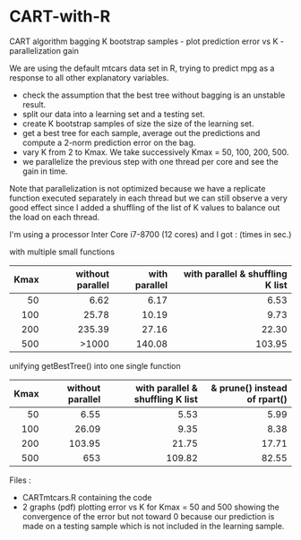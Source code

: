 # CART-with-R
CART algorithm bagging K bootstrap samples - plot prediction error vs K -  parallelization gain

We are using the default mtcars data set in R, trying to predict mpg as a response to all other explanatory variables.
- check the assumption that the best tree without bagging is an unstable result.
- split our data into a learning set and a testing set.
- create K bootstrap samples of size the size of the learning set.
- get a best tree for each sample, average out the predictions and compute a 2-norm prediction error on the bag.
- vary K from 2 to Kmax. We take successively Kmax = 50, 100, 200, 500.
- we parallelize the previous step with one thread per core and see the gain in time.

Note that parallelization is not optimized because we have a replicate function executed separately in each thread but we can still observe a very good effect since I added a shuffling of the list of K values to balance out the load on each thread.

I'm using a processor Inter Core i7-8700 (12 cores) and I got : (times in sec.)

with multiple small functions

| Kmax | without parallel | with parallel | with parallel & shuffling K list |
|-----:|-----------------:|--------------:|--------------------------------:|
|50|6.62|6.17|6.53|
|100|25.78|10.19|9.73|
|200|235.39|27.16|22.30|
|500|>1000|140.08|103.95|

unifying getBestTree() into one single function

| Kmax | without parallel | with parallel & shuffling K list |& prune() instead of rpart()|
|-----:|-----------------:|--------------------------------:|---------------------------:|
|50|6.55|5.53|5.99|
|100|26.09|9.35|8.38|
|200|103.95|21.75|17.71|
|500|653|109.82|82.55|

Files :
- CARTmtcars.R containing the code
- 2 graphs (pdf) plotting error vs K for Kmax = 50 and 500 showing the convergence of the error but not toward 0 because our prediction is made on a testing sample which is not included in the learning sample. 

